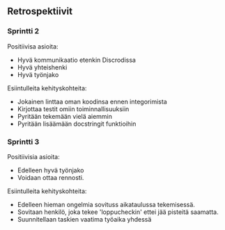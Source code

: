 ## Retrospektiivit

### Sprintti 2

Positiivisa asioita:

- Hyvä kommunikaatio etenkin Discrodissa
- Hyvä yhteishenki
- Hyvä työnjako

Esiintulleita kehityskohteita:

- Jokainen linttaa oman koodinsa ennen integorimista
- Kirjottaa testit omiin toiminnallisuuksiin
- Pyritään tekemään vielä aiemmin 
- Pyritään lisäämään docstringit funktioihin

### Sprintti 3

Positiivisia asioita: 

- Edelleen hyvä työnjako
- Voidaan ottaa rennosti.

 Esiintulleita kehityskohteita:

- Edelleen hieman ongelmia sovituss aikataulussa tekemisessä.
- Sovitaan henkilö, joka tekee 'loppucheckin' ettei jää pisteitä saamatta.
- Suunnitellaan taskien vaatima työaika yhdessä
